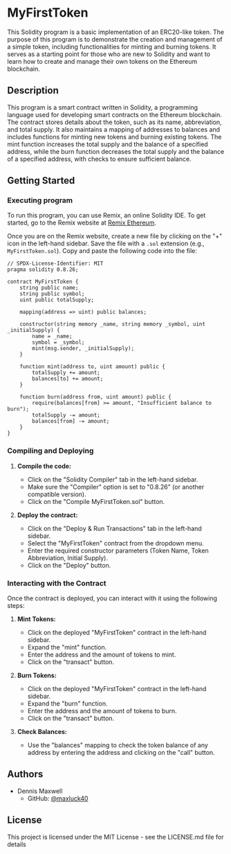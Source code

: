 # MyFirstToken
This Solidity program is a basic implementation of an ERC20-like token. The purpose of this program is to demonstrate the creation and management of a simple token, including functionalities for minting and burning tokens. It serves as a starting point for those who are new to Solidity and want to learn how to create and manage their own tokens on the Ethereum blockchain.

## Description
This program is a smart contract written in Solidity, a programming language used for developing smart contracts on the Ethereum blockchain. The contract stores details about the token, such as its name, abbreviation, and total supply. It also maintains a mapping of addresses to balances and includes functions for minting new tokens and burning existing tokens. The mint function increases the total supply and the balance of a specified address, while the burn function decreases the total supply and the balance of a specified address, with checks to ensure sufficient balance.

## Getting Started

### Executing program
To run this program, you can use Remix, an online Solidity IDE. To get started, go to the Remix website at [Remix Ethereum](https://remix.ethereum.org/).

Once you are on the Remix website, create a new file by clicking on the "+" icon in the left-hand sidebar. Save the file with a `.sol` extension (e.g., `MyFirstToken.sol`). Copy and paste the following code into the file:

```solidity
// SPDX-License-Identifier: MIT
pragma solidity 0.8.26;

contract MyFirstToken {
    string public name;
    string public symbol;
    uint public totalSupply;

    mapping(address => uint) public balances;

    constructor(string memory _name, string memory _symbol, uint _initialSupply) {
        name = _name;
        symbol = _symbol;
        mint(msg.sender, _initialSupply);
    }

    function mint(address to, uint amount) public {
        totalSupply += amount;
        balances[to] += amount;
    }

    function burn(address from, uint amount) public {
        require(balances[from] >= amount, "Insufficient balance to burn");
        totalSupply -= amount;
        balances[from] -= amount;
    }
}
```

### Compiling and Deploying
1. **Compile the code:**
   - Click on the "Solidity Compiler" tab in the left-hand sidebar.
   - Make sure the "Compiler" option is set to "0.8.26" (or another compatible version).
   - Click on the "Compile MyFirstToken.sol" button.

2. **Deploy the contract:**
   - Click on the "Deploy & Run Transactions" tab in the left-hand sidebar.
   - Select the "MyFirstToken" contract from the dropdown menu.
   - Enter the required constructor parameters (Token Name, Token Abbreviation, Initial Supply).
   - Click on the "Deploy" button.

### Interacting with the Contract
Once the contract is deployed, you can interact with it using the following steps:

1. **Mint Tokens:**
   - Click on the deployed "MyFirstToken" contract in the left-hand sidebar.
   - Expand the "mint" function.
   - Enter the address and the amount of tokens to mint.
   - Click on the "transact" button.

2. **Burn Tokens:**
   - Click on the deployed "MyFirstToken" contract in the left-hand sidebar.
   - Expand the "burn" function.
   - Enter the address and the amount of tokens to burn.
   - Click on the "transact" button.

3. **Check Balances:**
   - Use the "balances" mapping to check the token balance of any address by entering the address and clicking on the "call" button.

## Authors
- Dennis Maxwell
  - GitHub: [@maxluck40](https://github.com/maxluck40)


## License
This project is licensed under the MIT License - see the LICENSE.md file for details

